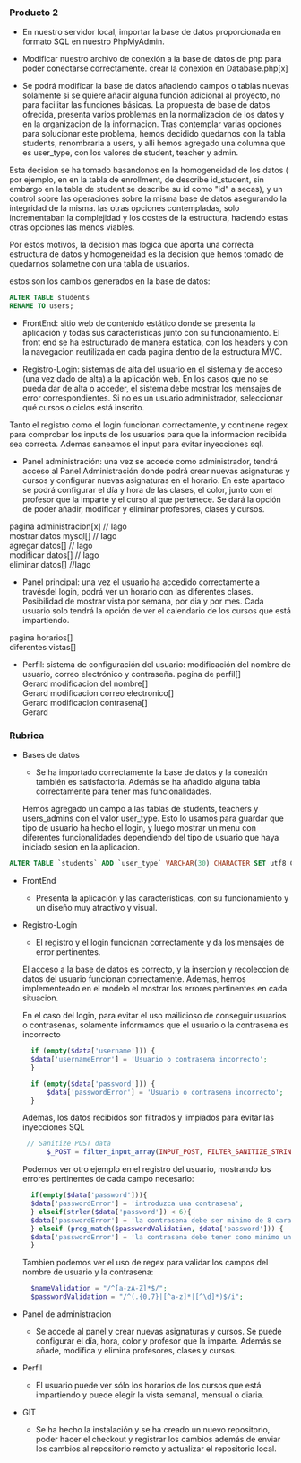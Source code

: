 ### Producto 2

- En nuestro servidor local, importar la base de datos proporcionada en formato SQL en nuestro PhpMyAdmin.
- Modificar nuestro archivo de conexión a la base de datos de php para poder conectarse correctamente.
  crear la conexion en Database.php[x]

- Se podrá modificar la base de datos añadiendo campos o tablas nuevas solamente si se quiere añadir alguna función adicional al proyecto, no para facilitar las funciones básicas.
  La propuesta de base de datos ofrecida, presenta varios problemas en la normalizacion de los datos y en la organizacion de la informacion. Tras contemplar varias opciones para solucionar
  este problema, hemos decidido quedarnos con la tabla students, renombrarla a users, y alli hemos agregado una columna que es user_type, con los valores de student, teacher y admin.

Esta decision se ha tomado basandonos en la homogeneidad de los datos ( por ejemplo, en en la tabla de enrollment, de describe id_student, sin embargo en la tabla de student se
describe su id como "id" a secas), y un control sobre las operaciones sobre la misma base de datos asegurando la integridad de la misma. las otras opciones contempladas, solo incrementaban la complejidad y los costes de la estructura, haciendo estas otras opciones las menos viables.

Por estos motivos, la decision mas logica que aporta una correcta estructura de datos y homogeneidad es la decision que hemos tomado de quedarnos solametne con una tabla de usuarios.

estos son los cambios generados en la base de datos:

```sql
ALTER TABLE students
RENAME TO users;
```

- FrontEnd: sitio web de contenido estático donde se presenta la aplicación y todas sus características junto con su funcionamiento.
  El front end se ha estructurado de manera estatica, con los headers y con la navegacion reutilizada en cada pagina dentro de la estructura MVC.

- Registro-Login: sistemas de alta del usuario en el sistema y de acceso (una vez dado de alta) a la aplicación web. En los casos que no se pueda dar de alta o acceder, el sistema debe mostrar los mensajes de error correspondientes. Si no es un usuario administrador, seleccionar qué cursos o ciclos está inscrito.

Tanto el registro como el login funcionan correctamente, y continene regex para comprobar los inputs de los usuarios para que la informacion recibida sea correcta.
Ademas saneamos el input para evitar inyecciones sql.

- Panel administración: una vez se accede como administrador, tendrá acceso al Panel Administración donde podrá crear nuevas asignaturas y cursos y configurar nuevas asignaturas en el horario. En este apartado se podrá configurar el día y hora de las clases, el color, junto con el profesor que la imparte y el curso al que pertenece. Se dará la opción de poder añadir, modificar y eliminar profesores, clases y cursos.

pagina administracion[x] // Iago<br>
mostrar datos mysql[] // Iago<br>
agregar datos[] // Iago<br>
modificar datos[] // Iago<br>
eliminar datos[] //Iago<br>

- Panel principal: una vez el usuario ha accedido correctamente a travésdel login, podrá ver un horario con las diferentes clases. Posibilidad de mostrar vista por semana, por dia y por mes. Cada usuario solo tendrá la opción de ver el calendario de los cursos que está impartiendo.

pagina horarios[]<br>
diferentes vistas[]<br>

- Perfil: sistema de configuración del usuario: modificación del nombre de usuario, correo electrónico y contraseña.
  pagina de perfil[]<br> Gerard
  modificacion del nombre[]<br> Gerard
  modificacion correo electronico[]<br> Gerard
  modificacion contrasena[]<br> Gerard

### Rubrica

- Bases de datos

  - Se ha importado correctamente la base de datos y la conexión también es satisfactoria. Además se ha añadido alguna tabla correctamente para tener más funcionalidades.

  Hemos agregado un campo a las tablas de students, teachers y users_admins con el valor user_type. Esto lo usamos para guardar que tipo de usuario ha hecho el login, y luego mostrar un menu con diferentes funcionalidades dependiendo del tipo de usuario que haya iniciado sesion en la aplicacion.

```sql
ALTER TABLE `students` ADD `user_type` VARCHAR(30) CHARACTER SET utf8 COLLATE utf8_general_ci NULL DEFAULT 'student' AFTER `email`;

```

- FrontEnd
  - Presenta la aplicación y las características, con su funcionamiento y un diseño muy atractivo y visual.
- Registro-Login

  - El registro y el login funcionan correctamente y da los mensajes de error pertinentes.

  El acceso a la base de datos es correcto, y la insercion y recoleccion de datos del usuario funcionan correctamente. Ademas, hemos implementeado en el modelo el mostrar los errores pertinentes en cada situacion.

  En el caso del login, para evitar el uso mailicioso de conseguir usuarios o contrasenas, solamente informamos que el usuario o la contrasena es incorrecto

  ```php
    if (empty($data['username'])) {
    $data['usernameError'] = 'Usuario o contrasena incorrecto';
    }

    if (empty($data['password'])) {
        $data['passwordError'] = 'Usuario o contrasena incorrecto';
    }
  ```

  Ademas, los datos recibidos son filtrados y limpiados para evitar las inyecciones SQL

  ```php
   // Sanitize POST data
        $_POST = filter_input_array(INPUT_POST, FILTER_SANITIZE_STRING);
  ```

  Podemos ver otro ejemplo en el registro del usuario, mostrando los errores pertinentes de cada campo necesario:

  ```php
    if(empty($data['password'])){
    $data['passwordError'] = 'introduzca una contrasena';
    } elseif(strlen($data['password']) < 6){
    $data['passwordError'] = 'la contrasena debe ser minimo de 8 caracteres';
    } elseif (preg_match($passwordValidation, $data['password'])) {
    $data['passwordError'] = 'la contrasena debe tener como minimo un valor numerico';
    }
  ```

  Tambien podemos ver el uso de regex para validar los campos del nombre de usuario y la contrasena:

  ```php
    $nameValidation = "/^[a-zA-Z]*$/";
    $passwordValidation = "/^(.{0,7}|[^a-z]*|[^\d]*)$/i";
  ```

- Panel de administracion
  - Se accede al panel y crear nuevas asignaturas y cursos. Se puede configurar el día, hora, color y profesor que la imparte. Además se añade, modifica y elimina profesores, clases y cursos.
- Perfil
  - El usuario puede ver sólo los horarios de los cursos que está impartiendo y puede elegir la vista semanal, mensual o diaria.
- GIT
  - Se ha hecho la instalación y se ha creado un nuevo repositorio, poder hacer el checkout y registrar los cambios además de enviar los cambios al repositorio remoto y actualizar el repositorio local.
